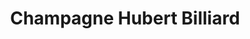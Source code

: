 ---
title: "Champagne Hubert Billiard"
url: /avenay-val-dor/champagne-hubert-billiard/
shop: Spirituosen
---